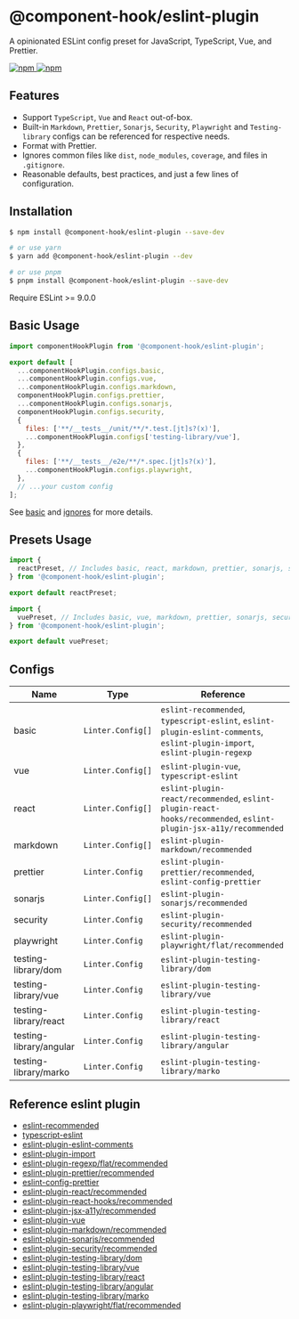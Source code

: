 # @component-hook/eslint-plugin

A opinionated ESLint config preset for JavaScript, TypeScript, Vue, and Prettier.

<p>
  <a href="https://npm-stat.com/charts.html?package=@component-hook/eslint-plugin">
    <img src="https://img.shields.io/npm/dm/@component-hook/eslint-plugin.svg" alt="npm"/>
  </a>
  <a href="https://www.npmjs.com/package/@component-hook/eslint-plugin">
    <img src="https://img.shields.io/npm/v/@component-hook/eslint-plugin.svg" alt="npm"/>
  </a>
</p>

## Features

- Support `TypeScript`, `Vue` and `React` out-of-box.
- Built-in `Markdown`, `Prettier`, `Sonarjs`, `Security`, `Playwright` and `Testing-library` configs can be referenced for respective needs.
- Format with Prettier.
- Ignores common files like `dist`, `node_modules`, `coverage`, and files in `.gitignore`.
- Reasonable defaults, best practices, and just a few lines of configuration.

## Installation

```bash
$ npm install @component-hook/eslint-plugin --save-dev

# or use yarn
$ yarn add @component-hook/eslint-plugin --dev

# or use pnpm
$ pnpm install @component-hook/eslint-plugin --save-dev
```

Require ESLint >= 9.0.0

## Basic Usage

```js
import componentHookPlugin from '@component-hook/eslint-plugin';

export default [
  ...componentHookPlugin.configs.basic,
  ...componentHookPlugin.configs.vue,
  ...componentHookPlugin.configs.markdown,
  componentHookPlugin.configs.prettier,
  ...componentHookPlugin.configs.sonarjs,
  componentHookPlugin.configs.security,
  {
    files: ['**/__tests__/unit/**/*.test.[jt]s?(x)'],
    ...componentHookPlugin.configs['testing-library/vue'],
  },
  {
    files: ['**/__tests__/e2e/**/*.spec.[jt]s?(x)'],
    ...componentHookPlugin.configs.playwright,
  },
  // ...your custom config
];
```

See [basic](./index.ts) and [ignores](./configs/ignores.ts) for more details.

## Presets Usage

```js
import {
  reactPreset, // Includes basic, react, markdown, prettier, sonarjs, security configs
} from '@component-hook/eslint-plugin';

export default reactPreset;
```

```js
import {
  vuePreset, // Includes basic, vue, markdown, prettier, sonarjs, security configs
} from '@component-hook/eslint-plugin';

export default vuePreset;
```

## Configs

| Name                    | Type              | Reference                                                                                                                  |
| ----------------------- | ----------------- | -------------------------------------------------------------------------------------------------------------------------- |
| basic                   | `Linter.Config[]` | `eslint-recommended`, `typescript-eslint`, `eslint-plugin-eslint-comments`, `eslint-plugin-import`, `eslint-plugin-regexp` |
| vue                     | `Linter.Config[]` | `eslint-plugin-vue`, `typescript-eslint`                                                                                   |
| react                   | `Linter.Config[]` | `eslint-plugin-react/recommended`, `eslint-plugin-react-hooks/recommended`, `eslint-plugin-jsx-a11y/recommended`           |
| markdown                | `Linter.Config[]` | `eslint-plugin-markdown/recommended`                                                                                       |
| prettier                | `Linter.Config`   | `eslint-plugin-prettier/recommended`, `eslint-config-prettier`                                                             |
| sonarjs                 | `Linter.Config[]` | `eslint-plugin-sonarjs/recommended`                                                                                        |
| security                | `Linter.Config`   | `eslint-plugin-security/recommended`                                                                                       |
| playwright              | `Linter.Config`   | `eslint-plugin-playwright/flat/recommended`                                                                                |
| testing-library/dom     | `Linter.Config`   | `eslint-plugin-testing-library/dom`                                                                                        |
| testing-library/vue     | `Linter.Config`   | `eslint-plugin-testing-library/vue`                                                                                        |
| testing-library/react   | `Linter.Config`   | `eslint-plugin-testing-library/react`                                                                                      |
| testing-library/angular | `Linter.Config`   | `eslint-plugin-testing-library/angular`                                                                                    |
| testing-library/marko   | `Linter.Config`   | `eslint-plugin-testing-library/marko`                                                                                      |

## Reference eslint plugin

- [eslint-recommended](https://github.com/eslint/eslint/blob/main/packages/js/src/configs/eslint-recommended.js)
- [typescript-eslint](https://github.com/typescript-eslint/typescript-eslint)
- [eslint-plugin-eslint-comments](https://github.com/eslint-community/eslint-plugin-eslint-comments/blob/main/lib/configs/recommended.js)
- [eslint-plugin-import](https://github.com/import-js/eslint-plugin-import)
- [eslint-plugin-regexp/flat/recommended](https://github.com/ota-meshi/eslint-plugin-regexp/blob/master/lib/configs/flat/recommended.ts)
- [eslint-plugin-prettier/recommended](https://github.com/prettier/eslint-plugin-prettier/blob/master/recommended.js)
- [eslint-config-prettier](https://github.com/prettier/eslint-config-prettier/blob/main/index.js)
- [eslint-plugin-react/recommended](https://github.com/jsx-eslint/eslint-plugin-react/blob/master/configs/recommended.js)
- [eslint-plugin-react-hooks/recommended](https://github.com/facebook/react/blob/main/packages/eslint-plugin-react-hooks/src/index.js)
- [eslint-plugin-jsx-a11y/recommended](https://github.com/jsx-eslint/eslint-plugin-jsx-a11y/blob/main/src/index.js)
- [eslint-plugin-vue](https://github.com/vuejs/eslint-plugin-vue)
- [eslint-plugin-markdown/recommended](https://github.com/eslint/markdown/blob/main/src/index.js)
- [eslint-plugin-sonarjs/recommended](https://github.com/SonarSource/eslint-plugin-sonarjs/blob/master/src/index.ts)
- [eslint-plugin-security/recommended](https://github.com/eslint-community/eslint-plugin-security/blob/main/index.js)
- [eslint-plugin-testing-library/dom](https://github.com/testing-library/eslint-plugin-testing-library/blob/main/lib/configs/dom.ts)
- [eslint-plugin-testing-library/vue](https://github.com/testing-library/eslint-plugin-testing-library/blob/main/lib/configs/vue.ts)
- [eslint-plugin-testing-library/react](https://github.com/testing-library/eslint-plugin-testing-library/blob/main/lib/configs/react.ts)
- [eslint-plugin-testing-library/angular](https://github.com/testing-library/eslint-plugin-testing-library/blob/main/lib/configs/angular.ts)
- [eslint-plugin-testing-library/marko](https://github.com/testing-library/eslint-plugin-testing-library/blob/main/lib/configs/marko.ts)
- [eslint-plugin-playwright/flat/recommended](https://github.com/playwright-community/eslint-plugin-playwright/blob/main/src/index.ts)
